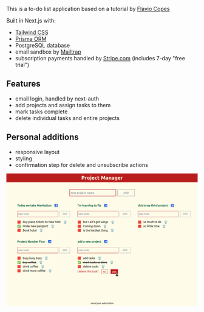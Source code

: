 This is a to-do list application based on a tutorial by [Flavio Copes](https://github.com/flaviocopes)

Built in Next.js with:

-   [Tailwind CSS](https://tailwindcss.com/)
-   [Prisma ORM](https://www.prisma.io/)
-   PostgreSQL database
-   email sandbox by [Mailtrap](https://mailtrap.io)
-   subscription payments handled by [Stripe.com](https://stripe.com) (includes 7-day "free trial")

## Features

-   email login, handled by next-auth
-   add projects and assign tasks to them
-   mark tasks complete
-   delete individual tasks and entire projects

## Personal additions

-   responsive layout
-   styling
-   confirmation step for delete and unsubscribe actions

![image](public/PM-dashboard.png)
